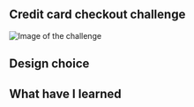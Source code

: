 ## Credit card checkout challenge

![Image of the challenge](https://github.com/Dayan-Zhanchi/100-UI-Challenge/blob/master/%23002%20-%20Credit%20card%20checkout/Challenge%20instructions.png)

## Design choice


## What have I learned
